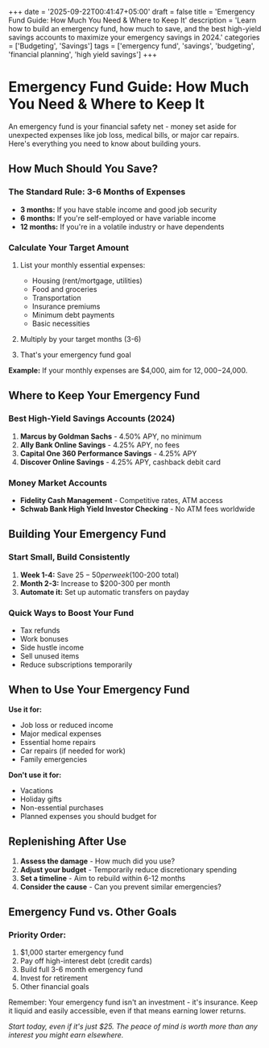 +++
date = '2025-09-22T00:41:47+05:00'
draft = false
title = 'Emergency Fund Guide: How Much You Need & Where to Keep It'
description = 'Learn how to build an emergency fund, how much to save, and the best high-yield savings accounts to maximize your emergency savings in 2024.'
categories = ['Budgeting', 'Savings']
tags = ['emergency fund', 'savings', 'budgeting', 'financial planning', 'high yield savings']
+++

# Emergency Fund Guide: How Much You Need & Where to Keep It

An emergency fund is your financial safety net - money set aside for unexpected expenses like job loss, medical bills, or major car repairs. Here's everything you need to know about building yours.

## How Much Should You Save?

### The Standard Rule: 3-6 Months of Expenses
- **3 months:** If you have stable income and good job security
- **6 months:** If you're self-employed or have variable income
- **12 months:** If you're in a volatile industry or have dependents

### Calculate Your Target Amount
1. List your monthly essential expenses:
   - Housing (rent/mortgage, utilities)
   - Food and groceries
   - Transportation
   - Insurance premiums
   - Minimum debt payments
   - Basic necessities

2. Multiply by your target months (3-6)
3. That's your emergency fund goal

**Example:** If your monthly expenses are $4,000, aim for $12,000-$24,000.

## Where to Keep Your Emergency Fund

### Best High-Yield Savings Accounts (2024)
1. **Marcus by Goldman Sachs** - 4.50% APY, no minimum
2. **Ally Bank Online Savings** - 4.25% APY, no fees
3. **Capital One 360 Performance Savings** - 4.25% APY
4. **Discover Online Savings** - 4.25% APY, cashback debit card

### Money Market Accounts
- **Fidelity Cash Management** - Competitive rates, ATM access
- **Schwab Bank High Yield Investor Checking** - No ATM fees worldwide

## Building Your Emergency Fund

### Start Small, Build Consistently
1. **Week 1-4:** Save $25-50 per week ($100-200 total)
2. **Month 2-3:** Increase to $200-300 per month
3. **Automate it:** Set up automatic transfers on payday

### Quick Ways to Boost Your Fund
- Tax refunds
- Work bonuses
- Side hustle income
- Sell unused items
- Reduce subscriptions temporarily

## When to Use Your Emergency Fund

**Use it for:**
- Job loss or reduced income
- Major medical expenses
- Essential home repairs
- Car repairs (if needed for work)
- Family emergencies

**Don't use it for:**
- Vacations
- Holiday gifts
- Non-essential purchases
- Planned expenses you should budget for

## Replenishing After Use

1. **Assess the damage** - How much did you use?
2. **Adjust your budget** - Temporarily reduce discretionary spending
3. **Set a timeline** - Aim to rebuild within 6-12 months
4. **Consider the cause** - Can you prevent similar emergencies?

## Emergency Fund vs. Other Goals

### Priority Order:
1. $1,000 starter emergency fund
2. Pay off high-interest debt (credit cards)
3. Build full 3-6 month emergency fund
4. Invest for retirement
5. Other financial goals

Remember: Your emergency fund isn't an investment - it's insurance. Keep it liquid and easily accessible, even if that means earning lower returns.

*Start today, even if it's just $25. The peace of mind is worth more than any interest you might earn elsewhere.*
